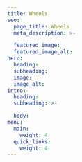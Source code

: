 ```yaml
---
title: Wheels
seo:
  page_title: Wheels
  meta_description: >-

  featured_image:
  featured_image_alt:
hero:
  heading:
  subheading:
  image:
  image_alt:
intro:
  heading:
  subheading: >-

  body:
menu:
  main:
    weight: 4
  quick_links:
    weight: 4
---
```

